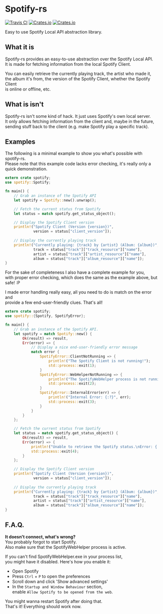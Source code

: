 # Spotify-rs
[![Travis CI](https://img.shields.io/travis/SplittyDev/spotify-rs/master.svg?style=flat-square)][travis-url]
[![Crates.io](https://img.shields.io/crates/l/spotify.svg?style=flat-square)][crates-url]
[![Crates.io](https://img.shields.io/crates/v/spotify.svg?style=flat-square)][crates-url]

Easy to use Spotify Local API abstraction library.

## What it is
Spotify-rs provides an easy-to-use abstraction over the Spotify Local API.   
It is made for fetching information from the local Spotify Client.

You can easily retrieve the currently playing track, the artist who made it,   
the album it's from, the version of the Spotify Client, whether the Spotify Client   
is online or offline, etc.

## What is isn't
Spotify-rs isn't some kind of hack. It just uses Spotify's own local server.   
It only allows fetching information from the client and, maybe in the future,   
sending stuff back to the client (e.g. make Spotify play a specific track).

## Examples
The following is a minimal example to show you what's possible with spotify-rs.   
Please note that this example code lacks error checking, it's really only a quick demonstration.
```rust
extern crate spotify;
use spotify::Spotify;

fn main() {
    // Grab an instance of the Spotify API
    let spotify = Spotify::new().unwrap();

    // Fetch the current status from Spotify
    let status = match spotify.get_status_object();

    // Display the Spotify Client version
    println!("Spotify Client (Version {version})",
             version = status["client_version"]);
             
    // Display the currently playing track
    println!("Currently playing: {track} by {artist} (Album: {album})",
             track = status["track"]["track_resource"]["name"],
             artist = status["track"]["artist_resource"]["name"],
             album = status["track"]["album_resource"]["name"]);
}
```

For the sake of completeness I also have a complete example for you,   
with proper error checking, which does the same as the example above, but safe! :P

I made error handling really easy, all you need to do is match on the error and   
provide a few end-user-friendly clues. That's all!
```rust
extern crate spotify;
use spotify::{Spotify, SpotifyError};

fn main() {
    // Grab an instance of the Spotify API.
    let spotify = match Spotify::new() {
        Ok(result) => result,
        Err(error) => {
            // Display a nice end-user-friendly error message
            match error {
                SpotifyError::ClientNotRunning => {
                    println!("The Spotify Client is not running!");
                    std::process::exit(1);
                }
                SpotifyError::WebHelperNotRunning => {
                    println!("The SpotifyWebHelper process is not running!");
                    std::process::exit(2);
                }
                SpotifyError::InternalError(err) => {
                    println!("Internal Error: {:?}", err);
                    std::process::exit(3);
                }
            }
        }
    };

    // Fetch the current status from Spotify
    let status = match spotify.get_status_object() {
        Ok(result) => result,
        Err(error) => {
            println!("Unable to retrieve the Spotify status.\nError: {:?}", error);
            std::process::exit(4);
        }
    };

    // Display the Spotify Client version
    println!("Spotify Client (Version {version})",
             version = status["client_version"]);
            
    // Display the currently playing track
    println!("Currently playing: {track} by {artist} (Album: {album})",
             track = status["track"]["track_resource"]["name"],
             artist = status["track"]["artist_resource"]["name"],
             album = status["track"]["album_resource"]["name"]);
}
```

## F.A.Q.
**It doesn't connect, what's wrong?**   
You probably forgot to start Spotify.   
Also make sure that the SpotifyWebHelper process is active.

If you can't find SpotifyWebHelper.exe in your process list,   
you might have it disabled. Here's how you enable it:

- Open Spotify
- Press `Ctrl` + `P` to open the preferences
- Scroll down and click 'Show advanced settings'
- In the `Startup and Window Behaviour` section,   
  enable `Allow Spotify to be opened from the web`.

You might wanna restart Spotify after doing that.   
That's it! Everything should work now.

[travis-url]: https://travis-ci.org/SplittyDev/spotify-rs
[crates-url]: https://crates.io/crates/spotify
